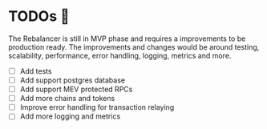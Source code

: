 # TODOs 📝

The Rebalancer is still in MVP phase and requires a improvements to be production ready. The improvements and changes would be around testing, scalability, performance, error handling, logging, metrics and more.

- [ ] Add tests
- [ ] Add support postgres database
- [ ] Add support MEV protected RPCs
- [ ] Add more chains and tokens
- [ ] Improve error handling for transaction relaying
- [ ] Add more logging and metrics

